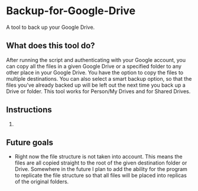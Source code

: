 # Backup-for-Google-Drive
A tool to back up your Google Drive.
## What does this tool do?
After running the script and authenticating with your Google account, you can copy all the files in a given Google Drive or a specified folder to any other place in your Google Drive. You have the option to copy the files to multiple destinations. You can also select a smart backup option, so that the files you've already backed up will be left out the next time you back up a Drive or folder. This tool works for Person/My Drives and for Shared Drives.
## Instructions
1. 
## Future goals
- Right now the file structure is not taken into account. This means the files are all copied straight to the root of the given destination folder or Drive. Somewhere in the future I plan to add the ability for the program to replicate the file structure so that all files will be placed into replicas of the original folders.
